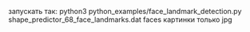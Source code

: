 запускать так:
python3 python_examples/face_landmark_detection.py shape_predictor_68_face_landmarks.dat faces 
картинки только jpg
